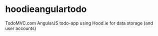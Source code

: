 hoodieangulartodo
=================

TodoMVC.com AngularJS todo-app using Hood.ie for data storage (and user accounts)
